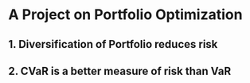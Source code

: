 # A Project on Portfolio Optimization

## 1. Diversification of Portfolio reduces risk 
## 2. CVaR is a better measure of risk than VaR
